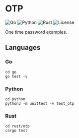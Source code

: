 # OTP

![Go](https://github.com/z0rr0/otp/workflows/Go/badge.svg)
![Python](https://github.com/z0rr0/otp/workflows/Python/badge.svg)
![Rust](https://github.com/z0rr0/otp/workflows/Rust/badge.svg)
![License](https://img.shields.io/github/license/z0rr0/otp.svg)

One time password examples.

## Languages

### Go

```shell
cd go
go test -v
```

### Python

```shell
cd python
python3 -m unittest -v test_otp
```

### Rust

```shell
cd rust/otp
cargo test
```